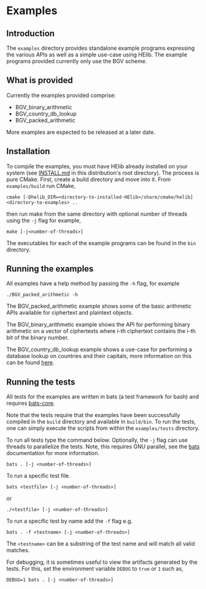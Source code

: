 # Examples

## Introduction
The `examples` directory provides standalone example programs expressing the
various APIs as well as a simple use-case using HElib. The example programs
provided currently only use the BGV scheme.

## What is provided
Currently the examples provided comprise:
- BGV_binary_arithmetic
- BGV_country_db_lookup
- BGV_packed_arithmetic

More examples are expected to be released at a later date.

## Installation
To compile the examples, you must have HElib already installed on your system 
(see [INSTALL.md](../INSTALL.md) in this distribution's root directory). The
process is pure CMake. First, create a build directory and move into it.
From `examples/build` run CMake,

```
cmake [-Dhelib_DIR=<directory-to-installed-HElib>/share/cmake/helib] <directory-to-examples> ..
```

then run make from the same directory with optional number of threads using the
`-j` flag for example,

```
make [-j<number-of-threads>]
```

The executables for each of the example programs can be found in the `bin`
directory.

## Running the examples

All examples have a help method by passing the `-h` flag, for example

```
./BGV_packed_arithmetic -h
```

The BGV_packed_arithmetic example shows some of the basic arithmetic APIs
available for ciphertext and plaintext objects.

The BGV_binary_arithmetic example shows the API for performing binary
arithmetic on a vector of ciphertexts where i-th ciphertext contains the i-th
bit of the binary number.

The BGV_country_db_lookup example shows a use-case for performing a database
lookup on countries and their capitals, more information on this can be found
[here](BGV_country_db_lookup/README.md).

## Running the tests

All tests for the examples are written in bats (a test framework for bash)
and requires [bats-core](https://github.com/bats-core/bats-core).

Note that the tests require that the examples have been successfully compiled
in the `build` directory and available in `build/bin`. To run the tests, one
can simply execute the scripts from within the `examples/tests` directory.

To run all tests type the command below. Optionally, the `-j` flag can use
threads to parallelize the tests. Note, this requires GNU parallel, see the
[bats](https://github.com/bats-core/bats-core) documentation for more
information. 
```
bats . [-j <number-of-threads>]
```
To run a specific test file. 
```
bats <testfile> [-j <number-of-threads>]
```
or 
```
./<testfile> [-j <number-of-threads>]
```
To run a specific test by name add the `-f` flag e.g.
```
bats . -f <testname> [-j <number-of-threads>]
```

The `<testname>` can be a substring of the test name and will match all valid
matches.

For debugging, it is sometimes useful to view the artifacts generated by the
tests. For this, set the environment variable `DEBUG` to `true` or `1` such as,
```
DEBUG=1 bats . [-j <number-of-threads>]
```
